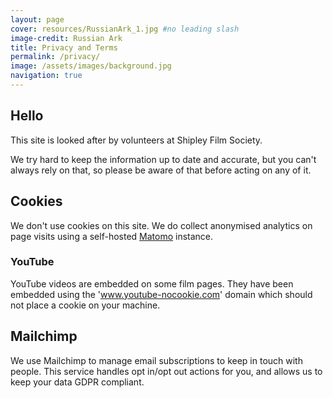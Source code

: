```yaml
---
layout: page
cover: resources/RussianArk_1.jpg #no leading slash
image-credit: Russian Ark
title: Privacy and Terms
permalink: /privacy/
image: /assets/images/background.jpg
navigation: true
---
```



## Hello
This site is looked after by volunteers at Shipley Film Society. 

We try hard to keep the information up to date and accurate, but you can't always rely on that, so please be aware of that before acting on any of it.


## Cookies
We don't use cookies on this site.
We do collect anonymised analytics on page visits using a self-hosted [Matomo](https://matomo.org/) instance.

### YouTube
YouTube videos are embedded on some film pages. They have been embedded using the 'www.youtube-nocookie.com' domain which should not place a cookie on your machine.

## Mailchimp
We use Mailchimp to manage email subscriptions to keep in touch with people. This service handles opt in/opt out actions for you, and allows us to keep your data GDPR compliant.